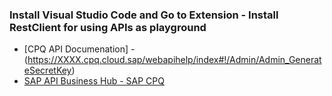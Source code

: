 
### Install Visual Studio Code and Go to Extension - Install RestClient for using APIs as playground

* [CPQ API Documenation] - (https://XXXX.cpq.cloud.sap/webapihelp/index#!/Admin/Admin_GenerateSecretKey)
* [SAP API Business Hub - SAP CPQ](https://api.sap.com/search?searchterm=SAP%20CPQ&tab=APIs&$refinedBy=true&$type=(%22API%22,%22API%20Package%22))

